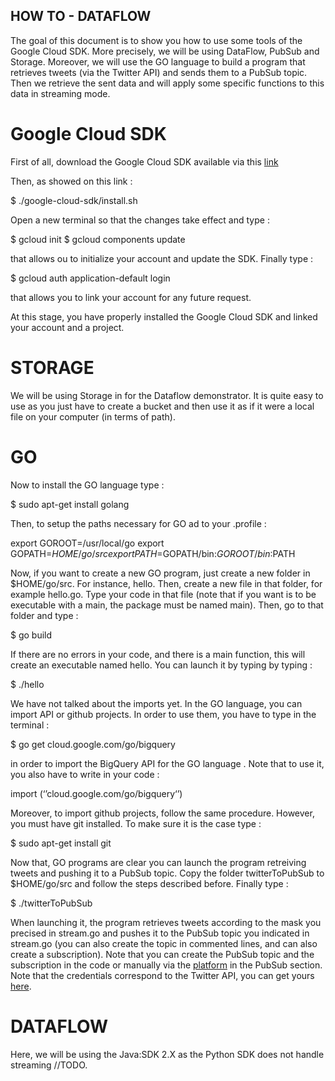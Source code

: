 ## HOW TO -  DATAFLOW

The goal of this document is to show you how to use some tools of the Google Cloud SDK. More precisely, we will be using DataFlow, PubSub and Storage. Moreover, we will use the GO language to build a program that retrieves tweets (via the Twitter API) and sends them to a PubSub topic. Then we retrieve the sent data and will apply some specific functions to this data in streaming mode.

# Google Cloud SDK

First of all, download the Google Cloud SDK available via this [link](https://cloud.google.com/sdk/docs/)

Then, as showed on this link :

$ ./google-cloud-sdk/install.sh

Open a new terminal so that the changes take effect and type :

$ gcloud init
$ gcloud components update

that allows ou to initialize your account and update the SDK.
Finally type : 

$ gcloud auth application-default login

that allows you to link your account for any future request.

At this stage, you have properly installed the Google Cloud SDK and linked your account and a project.

# STORAGE

We will be using Storage in for the Dataflow demonstrator. It is quite easy to use as you just have to create a bucket and then use it as if it were a local file on your computer (in terms of path).

# GO 

Now to install the GO language type : 

$ sudo apt-get install golang

Then, to setup the paths necessary for GO ad to your .profile :

export GOROOT=/usr/local/go
export GOPATH=$HOME/go/src
export PATH=$GOPATH/bin:$GOROOT/bin:$PATH

Now, if you want to create a new GO program, just create a new folder in $HOME/go/src. For instance, hello. Then, create a new file in that folder, for example hello.go.
Type your code in that file (note that if you want is to be executable with a main, the package must be named main). Then, go to that folder and type :

$ go build

If there are no errors in your code, and there is a main function, this will create an executable named hello. You can launch it by typing by typing :

$ ./hello

We have not talked about the imports yet. In the GO language, you can import API or github projects. In order to use them, you have to type in the terminal :

$ go get cloud.google.com/go/bigquery 

in order to import the BigQuery API for the GO language . Note that to use it, you also have to write in your code :

import (‘’cloud.google.com/go/bigquery‘’)

Moreover, to import github projects, follow the same procedure. However, you must have git installed. To make sure it is the case type :

$ sudo apt-get install git

Now that, GO programs are clear you can launch the program retreiving tweets and pushing it to a PubSub topic. Copy the folder twitterToPubSub to $HOME/go/src and follow the steps described before. Finally type :

$ ./twitterToPubSub

When launching it, the program retrieves tweets according to the mask you precised in stream.go and pushes it to the PubSub topic you indicated in stream.go (you can also create the topic in commented lines, and can also create a subscription). Note that you can create the PubSub topic and the subscription in the code or manually via the [platform](https://console.cloud.google.com/) in the PubSub section.
Note that the credentials correspond to the Twitter API, you can get yours [here](https://apps.twitter.com/).


# DATAFLOW

Here, we will be using the Java:SDK 2.X as the Python SDK does not handle streaming //TODO.
